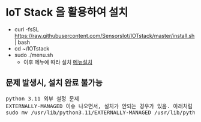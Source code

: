 # IoT Stack 을 활용하여 설치

- curl -fsSL https://raw.githubusercontent.com/SensorsIot/IOTstack/master/install.sh | bash
- cd ~/IOTstack
- sudo ./menu.sh
  - 이후 메뉴에 따라 설치 [메뉴설치](<target=_blank ./iostack_run.md>) 

## 문제 발생시, 설치 완료 불가능
<pre>
python 3.11 외부 설정 문제
EXTERNALLY-MANAGED 이슈 나오면서, 설치가 안되는 경우가 있음. 아래처럼 변경하였음 (3.11은 버전에 따라 변경될 수 있음)
sudo mv /usr/lib/python3.11/EXTERNALLY-MANAGED /usr/lib/python3.11/EXTERNALLY-MANAGED_OLD
</pre>
